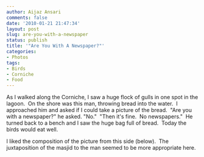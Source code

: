 ```yaml
---
author: Aijaz Ansari
comments: false
date: '2010-01-21 21:47:34'
layout: post
slug: are-you-with-a-newspaper
status: publish
title: '"Are You With A Newspaper?"'
categories:
- Photos
tags:
- Birds
- Corniche
- Food
---
```


<!-- ai l /wp/IMG_8664_SMALL.jpg /wp/IMG_8664_SMALL-285x189.jpg 285 189 This man had brought a bagful of bread to feed the birds -->
<!--more-->

As I walked along the Corniche, I saw a huge flock of gulls in one spot in the
lagoon.  On the shore was this man, throwing bread into the water.  I
approached him and asked if I could take a picture of the bread.  "Are you
with a newspaper?" he asked. "No."  "Then it's fine.  No newspapers."  He
turned back to a bench and I saw the huge bag full of bread.  Today the birds
would eat well.

<!-- ai c /wp/IMG_8670_SMALL.jpg /wp/IMG_8670_SMALL-620x411.jpg 620 411 Feeding Frenzy -->

I liked the composition of the picture from this side (below).  The
juxtaposition of the masjid to the man seemed to be more appropriate here.

<!-- ai c /wp/IMG_8678_SMALL.jpg /wp/IMG_8678_SMALL-620x413.jpg 620 413 Bread in the air -->

